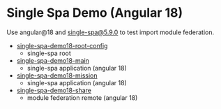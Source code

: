 # Single Spa Demo (Angular 18)
Use angular@18 and single-spa@5.9.0 to test import module federation.
- [single-spa-demo18-root-config](https://github.com/jenny86520/single-spa-demo18-root-config/)
  - single-spa root
- [single-spa-demo18-main](https://github.com/jenny86520/single-spa-demo18-main/)
  - single-spa application (angular 18)
- [single-spa-demo18-mission](https://github.com/jenny86520/single-spa-demo18-mission/)
  - single-spa application (angular 18)
- [single-spa-demo18-share](https://github.com/jenny86520/single-spa-demo18-share/)
  - module federation remote (angular 18)
